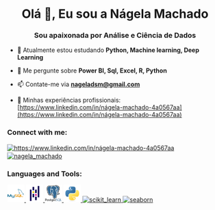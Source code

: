 
<h1 align="center">Olá 👋, Eu sou a Nágela Machado</h1>
<h3 align="center">Sou apaixonada por Análise e Ciência de Dados</h3>

- 🌱 Atualmente estou estudando **Python, Machine learning, Deep Learning**

- 💬 Me pergunte sobre **Power BI, Sql, Excel, R, Python**

- 📫 Contate-me via **nageladsm@gmail.com**

- 📄 Minhas experiências profissionais: [https://www.linkedin.com/in/nágela-machado-4a0567aa](https://www.linkedin.com/in/nágela-machado-4a0567aa)

<h3 align="left">Connect with me:</h3>
<p align="left">
<a href="https://linkedin.com/in/https://www.linkedin.com/in/nágela-machado-4a0567aa" target="blank"><img align="center" src="https://raw.githubusercontent.com/rahuldkjain/github-profile-readme-generator/master/src/images/icons/Social/linked-in-alt.svg" alt="https://www.linkedin.com/in/nágela-machado-4a0567aa" height="30" width="40" /></a>
<a href="https://instagram.com/nagela_machado" target="blank"><img align="center" src="https://raw.githubusercontent.com/rahuldkjain/github-profile-readme-generator/master/src/images/icons/Social/instagram.svg" alt="nagela_machado" height="30" width="40" /></a>
</p>

<h3 align="left">Languages and Tools:</h3>
<p align="left"> <a href="https://www.mysql.com/" target="_blank" rel="noreferrer"> <img src="https://raw.githubusercontent.com/devicons/devicon/master/icons/mysql/mysql-original-wordmark.svg" alt="mysql" width="40" height="40"/> </a> <a href="https://pandas.pydata.org/" target="_blank" rel="noreferrer"> <img src="https://raw.githubusercontent.com/devicons/devicon/2ae2a900d2f041da66e950e4d48052658d850630/icons/pandas/pandas-original.svg" alt="pandas" width="40" height="40"/> </a> <a href="https://www.postgresql.org" target="_blank" rel="noreferrer"> <img src="https://raw.githubusercontent.com/devicons/devicon/master/icons/postgresql/postgresql-original-wordmark.svg" alt="postgresql" width="40" height="40"/> </a> <a href="https://www.python.org" target="_blank" rel="noreferrer"> <img src="https://raw.githubusercontent.com/devicons/devicon/master/icons/python/python-original.svg" alt="python" width="40" height="40"/> </a> <a href="https://scikit-learn.org/" target="_blank" rel="noreferrer"> <img src="https://upload.wikimedia.org/wikipedia/commons/0/05/Scikit_learn_logo_small.svg" alt="scikit_learn" width="40" height="40"/> </a> <a href="https://seaborn.pydata.org/" target="_blank" rel="noreferrer"> <img src="https://seaborn.pydata.org/_images/logo-mark-lightbg.svg" alt="seaborn" width="40" height="40"/> </a> </p>



<!---
- 👋 Hi, I’m @nageladsm
- 👀 I’m interested in Data Science
- 💞️ I’m looking to collaborate on data science / with the data community
- 📫 How to reach me: nageladsm@gmail.com


nageladsm/nageladsm is a ✨ special ✨ repository because its `README.md` (this file) appears on your GitHub profile.
You can click the Preview link to take a look at your changes.
--->
